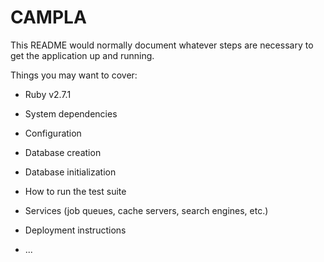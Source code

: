 # CAMPLA

This README would normally document whatever steps are necessary to get the
application up and running.

Things you may want to cover:

* Ruby v2.7.1

* System dependencies

* Configuration

* Database creation

* Database initialization

* How to run the test suite

* Services (job queues, cache servers, search engines, etc.)

* Deployment instructions

* ...

